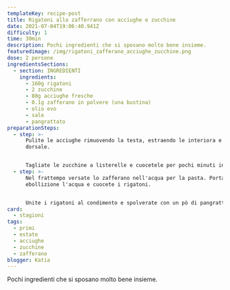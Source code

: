 ```yaml
---
templateKey: recipe-post
title: Rigatoni allo zafferrano con acciughe e zucchine
date: 2021-07-04T19:06:40.941Z
difficulty: 1
time: 30min
description: Pochi ingredienti che si sposano molto bene insieme.
featuredimage: /img/rigatoni_zafferano_acciughe_zucchine.png
dose: 2 persone
ingredientsSections:
  - section: INGREDIENTI
    ingredients:
      - 160g rigatoni
      - 2 zucchine
      - 80g acciughe fresche
      - 0.1g zafferano in polvere (una bustina)
      - olio evo
      - sale
      - pangrattato
preparationSteps:
  - step: >-
      Pulite le acciughe rimuovendo la testa, estraendo le interiora e la spina
      dorsale. 


      Tagliate le zucchine a listerelle e cuocetele per pochi minuti in un wok con un filo d'olio. Aggiungete le acciughe, salate e pepate.
  - step: >-
      Nel frattempo versate lo zafferano nell'acqua per la pasta. Portate ad
      ebollizione l'acqua e cuocete i rigatoni.


      Unite i rigatoni al condimento e spolverate con un pò di pangrattato (precedentemente tostato con prezzemolo, olio e peperoncino).
card:
  - stagioni
tags:
  - primi
  - estate
  - acciughe
  - zucchine
  - zafferano
blogger: Katia
---
```

Pochi ingredienti che si sposano molto bene insieme.